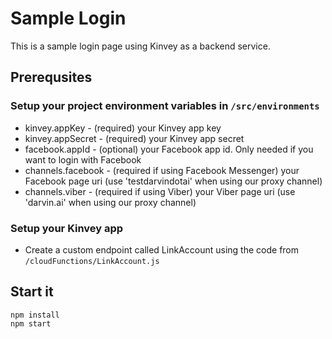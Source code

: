 # Sample Login

This is a sample login page using Kinvey as a backend service.

## Prerequsites

### Setup your project environment variables in `/src/environments`
- kinvey.appKey - (required) your Kinvey app key
- kinvey.appSecret - (required) your Kinvey app secret
- facebook.appId - (optional) your Facebook app id. Only needed if you want to login with Facebook
- channels.facebook - (required if using Facebook Messenger) your Facebook page uri (use 'testdarvindotai' when using our proxy channel)
- channels.viber - (required if using Viber) your Viber page uri (use 'darvin.ai' when using our proxy channel)

### Setup your Kinvey app
- Create a custom endpoint called LinkAccount using the code from `/cloudFunctions/LinkAccount.js`

## Start it

``` 
npm install
npm start 
```
